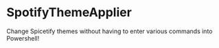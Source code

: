 # SpotifyThemeApplier
Change Spicetify themes without having to enter various commands into Powershell!
